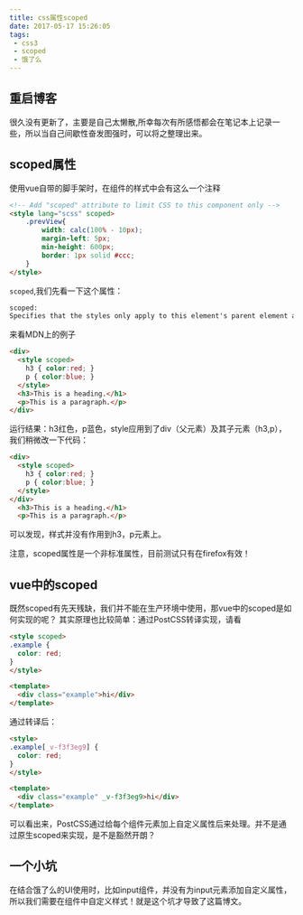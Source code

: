 ```yaml
---
title: css属性scoped 
date: 2017-05-17 15:26:05 
tags: 
 - css3
 - scoped
 - 饿了么
---
```


## 重启博客 
很久没有更新了，主要是自己太懒散,所幸每次有所感悟都会在笔记本上记录一些，所以当自己间歇性奋发图强时，可以将之整理出来。

## scoped属性
使用vue自带的脚手架时，在组件的样式中会有这么一个注释
```html
<!-- Add "scoped" attribute to limit CSS to this component only -->
<style lang="scss" scoped>
    .prevView{
        width: calc(100% - 10px);
        margin-left: 5px;
        min-height: 600px;
        border: 1px solid #ccc;
    }
</style>
```
`scoped`,我们先看一下这个属性：
```txt
scoped:   
Specifies that the styles only apply to this element's parent element and that element's child elements.
```
来看MDN上的例子
```html
<div>
  <style scoped>
    h3 { color:red; }
    p { color:blue; }
  </style>
  <h3>This is a heading.</h1>
  <p>This is a paragraph.</p>
</div>
```
运行结果：h3红色，p蓝色，style应用到了div（父元素）及其子元素（h3,p），我们稍微改一下代码：
```html
<div>
  <style scoped>
    h3 { color:red; }
    p { color:blue; }
  </style>
</div>
  <h3>This is a heading.</h1>
  <p>This is a paragraph.</p>
```
可以发现，样式并没有作用到h3，p元素上。

注意，scoped属性是一个非标准属性，目前测试只有在firefox有效！

## vue中的scoped
既然scoped有先天残缺，我们并不能在生产环境中使用，那vue中的scoped是如何实现的呢？
其实原理也比较简单：通过PostCSS转译实现，请看
```html
<style scoped>
.example {
  color: red;
}
</style>

<template>
  <div class="example">hi</div>
</template>
```
通过转译后：
```html
<style>
.example[_v-f3f3eg9] {
  color: red;
}
</style>

<template>
  <div class="example" _v-f3f3eg9>hi</div>
</template>
```
可以看出来，PostCSS通过给每个组件元素加上自定义属性后来处理。并不是通过原生scoped来实现，是不是豁然开朗？

## 一个小坑
在结合饿了么的UI使用时，比如input组件，并没有为input元素添加自定义属性，所以我们需要在组件中自定义样式！就是这个坑才导致了这篇博文。


